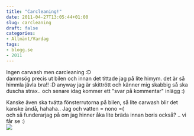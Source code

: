 ```yaml
---
title: "Carcleaning!"
date: 2011-04-27T13:05:44+01:00
slug: carcleaning
draft: false
categories:
- Allmänt/Vardag
tags:
- blogg.se
- 2011
---
```

Ingen carwash men carcleaning :D  
dammsög precis ut bilen och innan det tittade jag på lite himym. det är så himmla jävla bra!! :D anyway jag är skittrött och känner mig skabbig så ska duscha strax.. och senare idag kommer ett "svar på kommentar" inlägg :)  
  
Kanske även ska tvätta fönsterrutorna på bilen, så lite carwash blir det kanske ändå, hahaha.. Jag och vatten = nono =(  
och så funderarjag på om jag hinner åka lite bräda innan boris också? .. vi får se :)  
![](/assets/images/blogg.se/wp_000125_145184041.jpg)